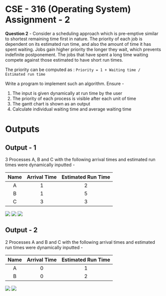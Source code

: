 # CSE - 316 (Operating System) Assignment - 2

**Question 2** - Consider a scheduling approach which is pre-emptive similar to shortest remaining time first in nature. The priority of each job is dependent on its estimated run time, and also the amount of time it has spent waiting. Jobs gain higher priority the longer they wait, which prevents indefinite postponement. The jobs that have spent a long time waiting compete against those estimated to have short run times.

The priority can be computed as : `Priority = 1 + Waiting time / Estimated run time`

Write a program to implement such an algorithm. Ensure -
1. The input is given dynamically at run time by the user
2. The priority of each process is visible after each unit of time
3. The gantt chart is shown as an output
4. Calculate individual waiting time and average waiting time


# Outputs

## Output - 1

3 Processes A, B and C with the following arrival times and estimated run times were dynamically inputted -

| Name | Arrival Time| Estimated Run Time |
| :-: | :-: | :-: |
| A  | 1  | 2 |
| B  | 1  | 5 |
| C  | 3  | 3 |


![](https://i.imgur.com/ma4HW27.png)
![](https://i.imgur.com/YxcDpux.png)
![](https://i.imgur.com/8zog12r.png)

## Output - 2

2 Processes A and B and C with the following arrival times and estimated run times were dynamically inputted -

| Name | Arrival Time| Estimated Run Time |
| :-: | :-: | :-: |
| A  | 0  | 1 |
| B  | 0  | 2 |

![](https://i.imgur.com/MydUPIc.png)
![](https://i.imgur.com/0ehvIiO.png)
